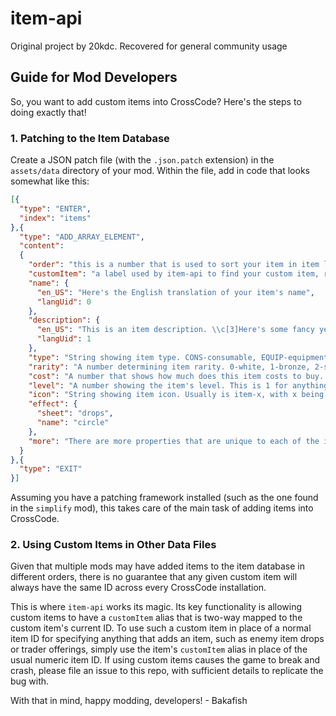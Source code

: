 # item-api
Original project by 20kdc. Recovered for general community usage

## Guide for Mod Developers
So, you want to add custom items into CrossCode? Here's the steps to doing exactly that!

### 1. Patching to the Item Database
Create a JSON patch file (with the `.json.patch` extension) in the `assets/data` directory of your mod. Within the file, add in code that looks somewhat like this:

```json
[{
  "type": "ENTER",
  "index": "items"
},{
  "type": "ADD_ARRAY_ELEMENT",
  "content":
  {
    "order": "this is a number that is used to sort your item in item lists",
    "customItem": "a label used by item-api to find your custom item, regardless of when the item gets added to the database",
    "name": {
      "en_US": "Here's the English translation of your item's name",
      "langUid": 0
    },
    "description": {
      "en_US": "This is an item description. \\c[3]Here's some fancy yellow text\\c[0]. \\c[2]And some green text\\c[0].",
      "langUid": 1
    },
    "type": "String showing item type. CONS-consumable, EQUIP-equipment, TRADE-trade item, KEY-key item, TOGGLE-add ons",
    "rarity": "A number determining item rarity. 0-white, 1-bronze, 2-silver, 3-gold, 4-unique, 5-backer",
    "cost": "A number that shows how much does this item costs to buy. Used in trades and shops alike.",
    "level": "A number showing the item's level. This is 1 for anything not an equipment",
    "icon": "String showing item icon. Usually is item-x, with x being anything in [items, sword, helm, belt, shoe, trade, key, toggle].",
    "effect": {
      "sheet": "drops",
      "name": "circle"
    },
    "more": "There are more properties that are unique to each of the item types. Take a look at item-database.json to figure them out!"
  }
},{
  "type": "EXIT"
}]
```

Assuming you have a patching framework installed (such as the one found in the `simplify` mod), this takes care of the main task of adding items into CrossCode.

### 2. Using Custom Items in Other Data Files
Given that multiple mods may have added items to the item database in different orders, there is no guarantee that any given custom item will always have the same ID across every CrossCode installation.

This is where `item-api` works its magic. Its key functionality is allowing custom items to have a `customItem` alias that is two-way mapped to the custom item's current ID. To use such a custom item in place of a normal item ID for specifying anything that adds an item, such as enemy item drops or trader offerings, simply use the item's `customItem` alias in place of the usual numeric item ID. If using custom items causes the game to break and crash, please file an issue to this repo, with sufficient details to replicate the bug with.

With that in mind, happy modding, developers! - Bakafish
